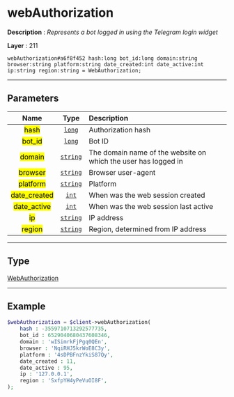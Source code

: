 # webAuthorization

**Description** : *Represents a bot logged in using the Telegram login widget*

**Layer** : 211

```tl
webAuthorization#a6f8f452 hash:long bot_id:long domain:string browser:string platform:string date_created:int date_active:int ip:string region:string = WebAuthorization;
```

---

## Parameters

| Name | Type | Description |
| :---: | :---: | :--- |
| <mark>hash</mark> | [`long`](type/long) | Authorization hash |
| <mark>bot_id</mark> | [`long`](type/long) | Bot ID |
| <mark>domain</mark> | [`string`](type/string) | The domain name of the website on which the user has logged in |
| <mark>browser</mark> | [`string`](type/string) | Browser user-agent |
| <mark>platform</mark> | [`string`](type/string) | Platform |
| <mark>date_created</mark> | [`int`](type/int) | When was the web session created |
| <mark>date_active</mark> | [`int`](type/int) | When was the web session last active |
| <mark>ip</mark> | [`string`](type/string) | IP address |
| <mark>region</mark> | [`string`](type/string) | Region, determined from IP address |

---

## Type

[WebAuthorization](type/WebAuthorization)

---

## Example

```php
$webAuthorization = $client->webAuthorization(
	hash : -3559710713292577735,
	bot_id : 6529040680437608346,
	domain : 'wISimrkFjPgq0QEn',
	browser : 'NqiRHJ5krWoE8C3y',
	platform : '4sDPBFnzYkiS87Qy',
	date_created : 11,
	date_active : 95,
	ip : '127.0.0.1',
	region : 'SxfpYH4yPeVuOI8F',
);
```